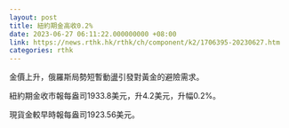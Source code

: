 ```yaml
---
layout: post
title: 紐約期金高收0.2%
date: 2023-06-27 06:11:22.000000000 +08:00
link: https://news.rthk.hk/rthk/ch/component/k2/1706395-20230627.htm
categories: rthk
---
```


金價上升，俄羅斯局勢短暫動盪引發對黃金的避險需求。

紐約期金收市報每盎司1933.8美元，升4.2美元，升幅0.2%。

現貨金較早時報每盎司1923.56美元。
